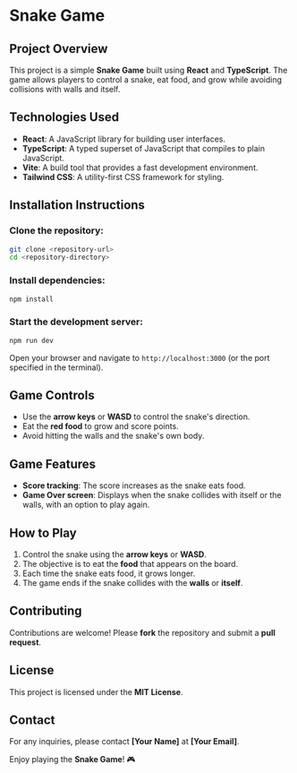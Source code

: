# Snake Game

## Project Overview
This project is a simple **Snake Game** built using **React** and **TypeScript**. The game allows players to control a snake, eat food, and grow while avoiding collisions with walls and itself.

## Technologies Used
- **React**: A JavaScript library for building user interfaces.
- **TypeScript**: A typed superset of JavaScript that compiles to plain JavaScript.
- **Vite**: A build tool that provides a fast development environment.
- **Tailwind CSS**: A utility-first CSS framework for styling.

## Installation Instructions

### Clone the repository:
```bash
git clone <repository-url>
cd <repository-directory>
```

### Install dependencies:
```bash
npm install
```

### Start the development server:
```bash
npm run dev
```

Open your browser and navigate to `http://localhost:3000` (or the port specified in the terminal).

## Game Controls
- Use the **arrow keys** or **WASD** to control the snake's direction.
- Eat the **red food** to grow and score points.
- Avoid hitting the walls and the snake's own body.

## Game Features
- **Score tracking**: The score increases as the snake eats food.
- **Game Over screen**: Displays when the snake collides with itself or the walls, with an option to play again.

## How to Play
1. Control the snake using the **arrow keys** or **WASD**.
2. The objective is to eat the **food** that appears on the board.
3. Each time the snake eats food, it grows longer.
4. The game ends if the snake collides with the **walls** or **itself**.

## Contributing
Contributions are welcome! Please **fork** the repository and submit a **pull request**.

## License
This project is licensed under the **MIT License**.

## Contact
For any inquiries, please contact **[Your Name]** at **[Your Email]**.

Enjoy playing the **Snake Game**! 🎮

